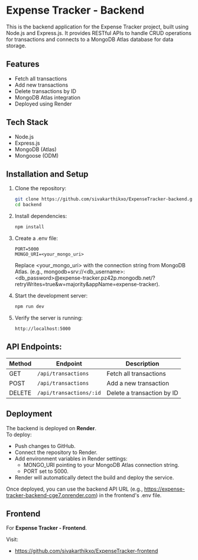 # Expense Tracker - Backend

This is the backend application for the Expense Tracker project, built using Node.js and Express.js. It provides RESTful APIs to handle CRUD operations for transactions and connects to a MongoDB Atlas database for data storage.

## Features
- Fetch all transactions
- Add new transactions
- Delete transactions by ID
- MongoDB Atlas integration
- Deployed using Render

## Tech Stack
- Node.js
- Express.js
- MongoDB (Atlas)
- Mongoose (ODM)

## Installation and Setup  

1. Clone the repository:
   ```bash
   git clone https://github.com/sivakarthikxo/ExpenseTracker-backend.git
   cd backend
   ```
   
2. Install dependencies:
   ```bash
   npm install
   ```

3. Create a .env file:
   ```plaintext
   PORT=5000
   MONGO_URI=<your_mongo_uri>
   ```
   Replace <your_mongo_uri> with the connection string from MongoDB Atlas. (e.g., mongodb+srv://<db_username>:<db_password>@expense-tracker.pz42p.mongodb.net/?retryWrites=true&w=majority&appName=expense-tracker).

4. Start the development server:
   ```bash
   npm run dev
   ```

5. Verify the server is running:
   ```  
   http://localhost:5000
   ```
   
## API Endpoints:  

   | Method | Endpoint               | Description                     |
   |--------|------------------------|---------------------------------|
   | GET    | `/api/transactions`    | Fetch all transactions          |
   | POST   | `/api/transactions`    | Add a new transaction           |
   | DELETE | `/api/transactions/:id`| Delete a transaction by ID      |


## Deployment  

The backend is deployed on **Render**.  
To deploy:
  - Push changes to GitHub.
  - Connect the repository to Render.
  - Add environment variables in Render settings:
      - MONGO_URI pointing to your MongoDB Atlas connection string.  
      - PORT set to 5000.
  - Render will automatically detect the build and deploy the service.

Once deployed, you can use the backend API URL (e.g., https://expense-tracker-backend-cge7.onrender.com) in the frontend's .env file.

## Frontend  

For **Expense Tracker - Frontend**.  

Visit:  
  - https://github.com/sivakarthikxo/ExpenseTracker-frontend

